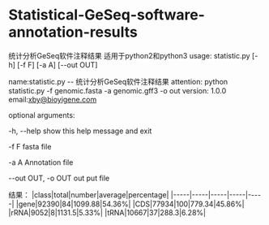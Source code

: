 # Statistical-GeSeq-software-annotation-results
统计分析GeSeq软件注释结果
适用于python2和python3
usage: statistic.py [-h] [-f F] [-a A] [--out OUT]

 
name:statistic.py -- 统计分析GeSeq软件注释结果
attention: python statistic.py -f genomic.fasta -a genomic.gff3 -o out
version: 1.0.0
email:xby@bioyigene.com 

optional arguments:
 
 -h, --help         show this help message and exit
 
 -f F               fasta file
 
 -a A               Annotation file
 
 --out OUT, -o OUT  out put file

结果：
|class|total|number|average|percentage|
|-----|-----|-----|-----|-----|
|gene|92390|84|1099.88|54.36%|
|CDS|77934|100|779.34|45.86%|
|rRNA|9052|8|1131.5|5.33%|
|tRNA|10667|37|288.3|6.28%|
